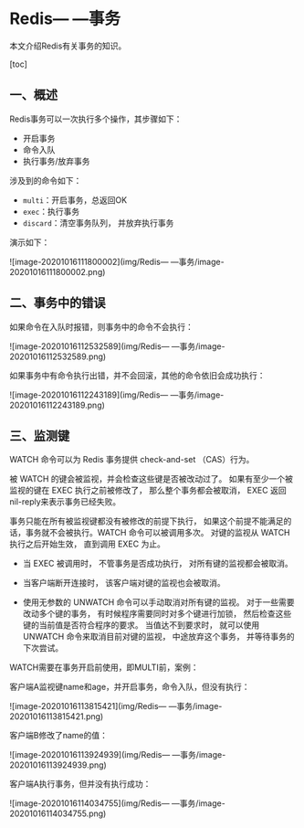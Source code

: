# Redis— —事务

本文介绍Redis有关事务的知识。

[toc]

## 一、概述

Redis事务可以一次执行多个操作，其步骤如下：

- 开启事务
- 命令入队
- 执行事务/放弃事务

涉及到的命令如下：

- `multi`：开启事务，总返回OK
- `exec`：执行事务
- `discard`：清空事务队列， 并放弃执行事务

演示如下：

![image-20201016111800002](img/Redis— —事务/image-20201016111800002.png)





## 二、事务中的错误

如果命令在入队时报错，则事务中的命令不会执行：

![image-20201016112532589](img/Redis— —事务/image-20201016112532589.png)

如果事务中有命令执行出错，并不会回滚，其他的命令依旧会成功执行：

![image-20201016112243189](img/Redis— —事务/image-20201016112243189.png)



## 三、监测键

WATCH 命令可以为 Redis 事务提供 check-and-set （CAS）行为。

被 WATCH 的键会被监视，并会检查这些键是否被改动过了。 如果有至少一个被监视的键在 EXEC 执行之前被修改了， 那么整个事务都会被取消， EXEC 返回nil-reply来表示事务已经失败。

事务只能在所有被监视键都没有被修改的前提下执行， 如果这个前提不能满足的话，事务就不会被执行。WATCH 命令可以被调用多次。 对键的监视从 WATCH 执行之后开始生效， 直到调用 EXEC 为止。

- 当 EXEC 被调用时， 不管事务是否成功执行， 对所有键的监视都会被取消。

-  当客户端断开连接时， 该客户端对键的监视也会被取消。

- 使用无参数的 UNWATCH 命令可以手动取消对所有键的监视。 对于一些需要改动多个键的事务， 有时候程序需要同时对多个键进行加锁， 然后检查这些键的当前值是否符合程序的要求。 当值达不到要求时， 就可以使用 UNWATCH 命令来取消目前对键的监视， 中途放弃这个事务， 并等待事务的下次尝试。

WATCH需要在事务开启前使用，即MULTI前，案例：

客户端A监视键name和age，并开启事务，命令入队，但没有执行：

![image-20201016113815421](img/Redis— —事务/image-20201016113815421.png)

客户端B修改了name的值：

![image-20201016113924939](img/Redis— —事务/image-20201016113924939.png)

客户端A执行事务，但并没有执行成功：

![image-20201016114034755](img/Redis— —事务/image-20201016114034755.png)